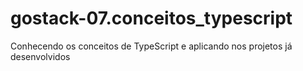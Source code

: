 # gostack-07.conceitos_typescript
Conhecendo os conceitos de TypeScript e aplicando nos projetos já desenvolvidos
